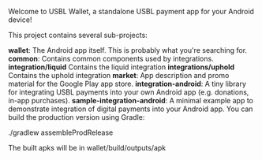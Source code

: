 Welcome to USBL Wallet, a standalone USBL payment app for your Android device!

This project contains several sub-projects:

**wallet**: The Android app itself. This is probably what you're searching for.
**common**: Contains common components used by integrations.
**integration/liquid** Contains the liquid integration
**integrations/uphold** Contains the uphold integration
**market**: App description and promo material for the Google Play app store.
**integration-android**: A tiny library for integrating USBL payments into your own Android app (e.g. donations, in-app purchases).
**sample-integration-android**: A minimal example app to demonstrate integration of digital payments into your Android app.
You can build the production version using Gradle:

./gradlew assembleProdRelease

The built apks will be in wallet/build/outputs/apk
